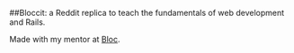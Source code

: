 ##Bloccit: a Reddit replica to teach the fundamentals of web development and Rails.

Made with my mentor at [Bloc](http://bloc.io).
